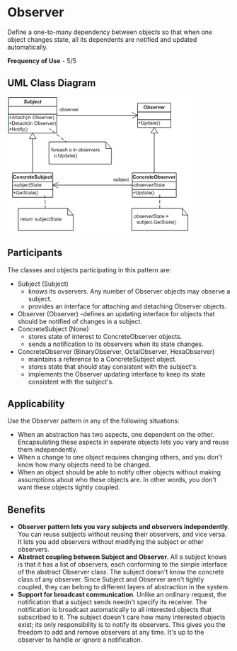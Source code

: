 # Observer

Define a one-to-many dependency between objects so that when one object changes state, all its dependents are notified and updated automatically.

**Frequency of Use** - 5/5

## UML Class Diagram
![Observer UML](observer.gif)

## Participants
The classes and objects participating in this pattern are:
- Subject (Subject)
  - knows its ovservers. Any number of Observer objects may observe a subject.
  - provides an interface for attaching and detaching Observer objects.
- Observer (Observer)
  -defines an updating interface for objects that should be notified of changes in a subject.
- ConcreteSubject (None)
  - stores state of interest to ConcreteObserver objects.
  - sends a notification to its observers when its state changes.
- ConcreteObserver (BinaryObserver, OctalObserver, HexaObserver)
  - maintains a reference to a ConcreteSubject object.
  - stores state that should stay consistent with the subject's.
  - implements the Observer updating interface to keep its state consistent with the subject's.

## Applicability
Use the Observer pattern in any of the following situations:
- When an abstraction has two aspects, one dependent on the other. Encapsulating these aspects in seperate objects lets you vary and reuse them independently.
- When a change to one object requires changing others, and you don't know how many objects need to be changed.
- When an object should be able to notify other objects without making assumptions about who these objects are. In other words, you don't want these objects tightly coupled.

## Benefits
- **Observer pattern lets you vary subjects and observers independently**. You can reuse subjects without reusing their observers, and vice versa. It lets you add observers without modifying the subject or other observers.
- **Abstract coupling between Subject and Observer**. All a subject knows is that it has a list of observers, each conforming to the simple interface of the abstract Observer class. The subject doesn't know the concrete class of any observer. Since Subject and Observer aren't tightly coupled, they can belong to different layers of abstraction in the system.
- **Support for broadcast communication**. Unlike an ordinary request, the notification that a subject sends needn't specify its receiver. The notification is broadcast automatically to all interested objects that subscribed to it. The subject doesn't care how many interested objects exist; its only responsibility is to notify its observers. This gives you the freedom to add and remove observers at any time. It's up to the observer to handle or ignore a notification.
